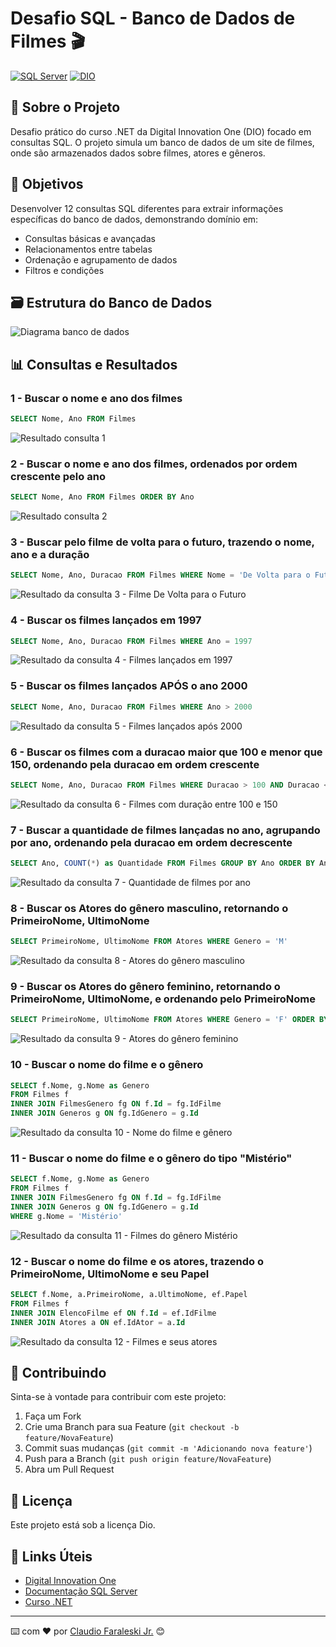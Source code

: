 # Desafio SQL - Banco de Dados de Filmes 🎬


[![SQL Server](https://img.shields.io/badge/SQL%20Server-2019-red.svg)](https://www.microsoft.com/sql-server)
[![DIO](https://img.shields.io/badge/DIO-Curso%20.NET-blue.svg)](https://www.dio.me)

## 📑 Sobre o Projeto

Desafio prático do curso .NET da Digital Innovation One (DIO) focado em consultas SQL. O projeto simula um banco de dados de um site de filmes, onde são armazenados dados sobre filmes, atores e gêneros.

## 🎯 Objetivos

Desenvolver 12 consultas SQL diferentes para extrair informações específicas do banco de dados, demonstrando domínio em:
- Consultas básicas e avançadas
- Relacionamentos entre tabelas
- Ordenação e agrupamento de dados
- Filtros e condições

## 🗃️ Estrutura do Banco de Dados

![Diagrama banco de dados](Imagens/diagrama.png)

## 📊 Consultas e Resultados

### 1 - Buscar o nome e ano dos filmes
```sql
SELECT Nome, Ano FROM Filmes
```
![Resultado consulta 1](Resultado/1.jpg)

### 2 - Buscar o nome e ano dos filmes, ordenados por ordem crescente pelo ano
```sql
SELECT Nome, Ano FROM Filmes ORDER BY Ano
```
![Resultado consulta 2](Resultado/2.jpg)

### 3 - Buscar pelo filme de volta para o futuro, trazendo o nome, ano e a duração
```sql
SELECT Nome, Ano, Duracao FROM Filmes WHERE Nome = 'De Volta para o Futuro'
```
![Resultado da consulta 3 - Filme De Volta para o Futuro](Resultado/3.jpg)

### 4 - Buscar os filmes lançados em 1997
```sql
SELECT Nome, Ano, Duracao FROM Filmes WHERE Ano = 1997
```
![Resultado da consulta 4 - Filmes lançados em 1997](Resultado/4.jpg)

### 5 - Buscar os filmes lançados APÓS o ano 2000
```sql
SELECT Nome, Ano, Duracao FROM Filmes WHERE Ano > 2000
```
![Resultado da consulta 5 - Filmes lançados após 2000](Resultado/5.jpg)

### 6 - Buscar os filmes com a duracao maior que 100 e menor que 150, ordenando pela duracao em ordem crescente
```sql
SELECT Nome, Ano, Duracao FROM Filmes WHERE Duracao > 100 AND Duracao < 150 ORDER BY Duracao
```
![Resultado da consulta 6 - Filmes com duração entre 100 e 150](Resultado/6.jpg)

### 7 - Buscar a quantidade de filmes lançadas no ano, agrupando por ano, ordenando pela duracao em ordem decrescente
```sql
SELECT Ano, COUNT(*) as Quantidade FROM Filmes GROUP BY Ano ORDER BY Ano DESC
```
![Resultado da consulta 7 - Quantidade de filmes por ano](Resultado/7.jpg)

### 8 - Buscar os Atores do gênero masculino, retornando o PrimeiroNome, UltimoNome
```sql
SELECT PrimeiroNome, UltimoNome FROM Atores WHERE Genero = 'M'
```
![Resultado da consulta 8 - Atores do gênero masculino](Resultado/8.jpg)

### 9 - Buscar os Atores do gênero feminino, retornando o PrimeiroNome, UltimoNome, e ordenando pelo PrimeiroNome
```sql
SELECT PrimeiroNome, UltimoNome FROM Atores WHERE Genero = 'F' ORDER BY PrimeiroNome
```
![Resultado da consulta 9 - Atores do gênero feminino](Resultado/9.jpg)

### 10 - Buscar o nome do filme e o gênero
```sql
SELECT f.Nome, g.Nome as Genero 
FROM Filmes f
INNER JOIN FilmesGenero fg ON f.Id = fg.IdFilme
INNER JOIN Generos g ON fg.IdGenero = g.Id
```
![Resultado da consulta 10 - Nome do filme e gênero](Resultado/10.jpg)

### 11 - Buscar o nome do filme e o gênero do tipo "Mistério"
```sql
SELECT f.Nome, g.Nome as Genero 
FROM Filmes f
INNER JOIN FilmesGenero fg ON f.Id = fg.IdFilme
INNER JOIN Generos g ON fg.IdGenero = g.Id
WHERE g.Nome = 'Mistério'
```
![Resultado da consulta 11 - Filmes do gênero Mistério](Resultado/11.jpg)

### 12 - Buscar o nome do filme e os atores, trazendo o PrimeiroNome, UltimoNome e seu Papel
```sql
SELECT f.Nome, a.PrimeiroNome, a.UltimoNome, ef.Papel
FROM Filmes f
INNER JOIN ElencoFilme ef ON f.Id = ef.IdFilme
INNER JOIN Atores a ON ef.IdAtor = a.Id
```
![Resultado da consulta 12 - Filmes e seus atores](Resultado/12.jpg)

## 🤝 Contribuindo

Sinta-se à vontade para contribuir com este projeto:

1. Faça um Fork
2. Crie uma Branch para sua Feature (`git checkout -b feature/NovaFeature`)
3. Commit suas mudanças (`git commit -m 'Adicionando nova feature'`)
4. Push para a Branch (`git push origin feature/NovaFeature`)
5. Abra um Pull Request

## 📝 Licença

Este projeto está sob a licença Dio.

## 🔗 Links Úteis

- [Digital Innovation One](https://www.dio.me)
- [Documentação SQL Server](https://docs.microsoft.com/sql)
- [Curso .NET](https://www.dio.me/curso-net)

---
⌨️ com ❤️ por [Claudio Faraleski Jr.](https://github.com/claudiofaraleski) 😊